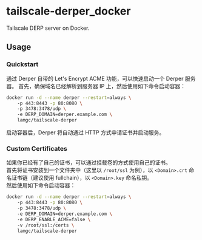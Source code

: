 # tailscale-derper_docker

Tailscale DERP server on Docker.

## Usage

### Quickstart

通过 Derper 自带的 Let's Encrypt ACME 功能，可以快速启动一个 Derper 服务器。
首先，确保域名已经解析到服务器 IP 上，然后使用如下命令启动容器：

```bash
docker run -d --name derper --restart=always \ 
    -p 443:8443 -p 80:8080 \ 
    -p 3478:3478/udp \ 
    -e DERP_DOMAIN=derper.example.com \ 
    lamgc/tailscale-derper
```

启动容器后，Derper 将自动通过 HTTP 方式申请证书并启动服务。

### Custom Certificates

如果你已经有了自己的证书，可以通过挂载卷的方式使用自己的证书。  
首先将证书安装到一个文件夹中（这里以 `/root/ssl` 为例），以 `<Domain>.crt` 命名证书链（建议使用 fullchain），以 `<Domain>.key` 命名私钥。  
然后使用如下命令启动容器：
```bash
docker run -d --name derper --restart=always \ 
    -p 443:8443 -p 80:8080 \ 
    -p 3478:3478/udp \ 
    -e DERP_DOMAIN=derper.example.com \ 
    -e DERP_ENABLE_ACME=false \ 
    -v /root/ssl:/certs \ 
    lamgc/tailscale-derper
```


